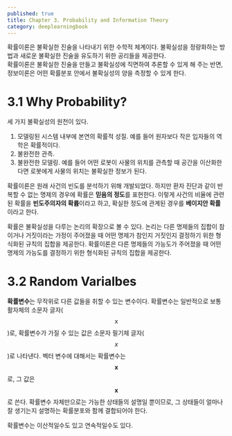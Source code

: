 ```yaml
---
published: true
title: Chapter 3. Probability and Information Theory
category: deeplearningbook
---
```

확률이론은 불확실한 진술을 나타내기 위한 수학적 체계이다. 불확실성을 정량화하는 방법과 새로운 불확실한 진술을 유도하기 위한 공리들을 제공한다.  
확률이론은 불확실한 진술을 만들고 불확실성에 직면하여 추론할 수 있게 해 주는 반면, 정보이론은 어떤 확률분포 안에서 불확실성의 양을 측정할 수 있게 한다.

# 3.1 Why Probability?
세 가지 불확실성의 원천이 있다.
1. 모델링된 시스템 내부에 본연의 확률적 성질. 예를 들어 원자보다 작은 입자들의 역학은 확률적이다.
1. 불완전한 관측.
1. 불완전한 모델링. 예를 들어 어떤 로봇이 사물의 위치를 관측할 때 공간을 이산화한다면 로봇에게 사물의 위치는 불확실한 정보가 된다.

확률이론은 원래 사건의 빈도를 분석하기 위해 개발되었다. 하지만 환자 진단과 같이 반복할 수 없는 명제의 경우에 확률은 **믿음의 정도**를 표현한다. 이렇게 사건의 비율에 관련된 확률을 **빈도주의자의 확륩**이라고 하고, 확실한 정도에 관계된 경우를 **베이지안 확률**이라고 한다.

확률은 불확실성을 다루는 논리의 확장으로 볼 수 있다. 논리는 다른 명제들의 집합이 참이거나 거짓이라는 가정이 주어졌을 때 어떤 명제가 참인지 거짓인지 결정하기 위한 형식화된 규칙의 집합을 제공한다. 확률이론은 다른 명제들의 가능도가 주어졌을 때 어떤 명제의 가능도를 결정하기 위한 형식화된 규칙의 집합을 제공한다.

# 3.2 Random Varialbes
**확률변수**는 무작위로 다른 값들을 취할 수 있는 변수이다. 확률변수는 일반적으로 보통 활자체의 소문자 글자($$\mathrm x$$)로, 확률변수가 가질 수 있는 값은 소문자 필기체 글자($$x$$)로 나타낸다. 벡터 변수에 대해서는 확률변수는 $$\mathbf x$$로, 그 값은 $$\boldsymbol x$$로 쓴다. 확률변수 자체만으로는 가능한 상태들의 설명일 뿐이므로, 그 상태들이 얼마나 잘 생기는지 설명하는 확률분포와 함께 결합되어야 한다.

확률변수는 이산적일수도 있고 연속적일수도 있다.
